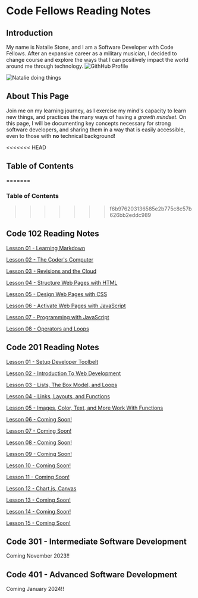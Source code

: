 # Code Fellows Reading Notes


## Introduction
My name is Natalie Stone, and I am a Software Developer with Code Fellows. After an expansive career as a military musician, I decided to change course and explore the ways that I can positively impact the world around me through technology. ![GithHub Profile](https://github.com/AgateHunter)

![Natalie doing things](https://www.transmarine.com/wp-content/uploads/2023/04/bellingham.jpg)

## About This Page
Join me on my learning journey, as I exercise my mind's capacity to learn new things, and practices the many ways of having a *growth mindset*. On this page, I will be documenting key concepts necessary for strong software developers, and sharing them in a way that is easily accessible, even to those with **no** technical background! 


<<<<<<< HEAD
## Table of Contents
=======

### Table of Contents
>>>>>>> f6b976203136585e2b775c8c57b626bb2eddc989

## Code 102 Reading Notes

[Lesson 01 - Learning Markdown](102-notes/read01.md)

[Lesson 02 - The Coder's Computer](102-notes/read02.md)

[Lesson 03 - Revisions and the Cloud](102-notes/read03.md)

[Lesson 04 - Structure Web Pages with HTML](102-notes/read04.md)

[Lesson 05 - Design Web Pages with CSS](102-notes/read05.md)

[Lesson 06 - Activate Web Pages with JavaScript](102-notes/read06.md)

[Lesson 07 - Programming with JavaScript](102-notes/read07.md)

[Lesson 08 - Operators and Loops](102-notes/read08.md)
  
## Code 201 Reading Notes

[Lesson 01 - Setup Developer Toolbelt](201-notes/read01.md)

[Lesson 02 - Introduction To Web Development](201-notes/read02.md)

[Lesson 03 - Lists, The Box Model, and Loops](201-notes/read03.md)

[Lesson 04 - Links, Layouts, and Functions](201-notes/read04.md)

[Lesson 05 - Images, Color, Text, and More Work With Functions](201-notes/read05.md)

[Lesson 06 - Coming Soon!](201-notes/read06.md)

[Lesson 07 - Coming Soon!](201-notes/read07.md)

[Lesson 08 - Coming Soon!](201-notes/read08.md)

[Lesson 09 - Coming Soon!](201-notes/read09.md)

[Lesson 10 - Coming Soon!](201-notes/read10.md)

[Lesson 11 - Coming Soon!](201-notes/read11.md)

[Lesson 12 - Chart.js, Canvas](201-notes/read12.md)

[Lesson 13 - Coming Soon!](201-notes/read13.md)

[Lesson 14 - Coming Soon!](201-notes/read14.md)

[Lesson 15 - Coming Soon!](201-notes/read15.md)

## Code 301 - Intermediate Software Development
Coming November 2023!!

## Code 401 - Advanced Software Development
Coming January 2024!!
